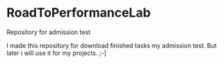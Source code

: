 # RoadToPerformanceLab
Repository for admission test

I made this repository for download finished tasks my admission test. 
But later i will use it for my projects. ;-]

